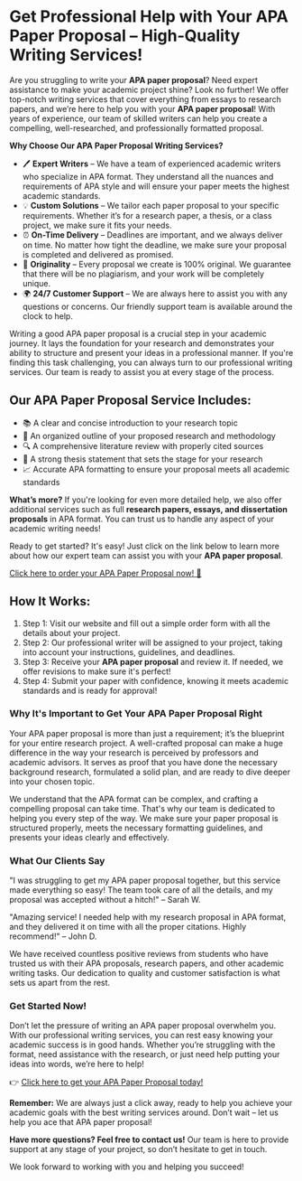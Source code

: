 # Get Professional Help with Your APA Paper Proposal – High-Quality Writing Services!

Are you struggling to write your **APA paper proposal**? Need expert assistance to make your academic project shine? Look no further! We offer top-notch writing services that cover everything from essays to research papers, and we’re here to help you with your **APA paper proposal**! With years of experience, our team of skilled writers can help you create a compelling, well-researched, and professionally formatted proposal.

**Why Choose Our APA Paper Proposal Writing Services?**

- 🖊️ **Expert Writers** – We have a team of experienced academic writers who specialize in APA format. They understand all the nuances and requirements of APA style and will ensure your paper meets the highest academic standards.
- 💡 **Custom Solutions** – We tailor each paper proposal to your specific requirements. Whether it’s for a research paper, a thesis, or a class project, we make sure it fits your needs.
- ⏰ **On-Time Delivery** – Deadlines are important, and we always deliver on time. No matter how tight the deadline, we make sure your proposal is completed and delivered as promised.
- 💯 **Originality** – Every proposal we create is 100% original. We guarantee that there will be no plagiarism, and your work will be completely unique.
- 🌍 **24/7 Customer Support** – We are always here to assist you with any questions or concerns. Our friendly support team is available around the clock to help.

Writing a good APA paper proposal is a crucial step in your academic journey. It lays the foundation for your research and demonstrates your ability to structure and present your ideas in a professional manner. If you're finding this task challenging, you can always turn to our professional writing services. Our team is ready to assist you at every stage of the process.

## Our APA Paper Proposal Service Includes:

- 📚 A clear and concise introduction to your research topic
- 📑 An organized outline of your proposed research and methodology
- 🔍 A comprehensive literature review with properly cited sources
- 📝 A strong thesis statement that sets the stage for your research
- 📈 Accurate APA formatting to ensure your proposal meets all academic standards

**What’s more?** If you're looking for even more detailed help, we also offer additional services such as full **research papers, essays, and dissertation proposals** in APA format. You can trust us to handle any aspect of your academic writing needs!

Ready to get started? It's easy! Just click on the link below to learn more about how our expert team can assist you with your **APA paper proposal**.

[Click here to order your APA Paper Proposal now! 🚀](https://tinyurl.com/topessay?keyword=apa+paper+proposal)

## How It Works:

1. Step 1: Visit our website and fill out a simple order form with all the details about your project.
2. Step 2: Our professional writer will be assigned to your project, taking into account your instructions, guidelines, and deadlines.
3. Step 3: Receive your **APA paper proposal** and review it. If needed, we offer revisions to make sure it's perfect!
4. Step 4: Submit your paper with confidence, knowing it meets academic standards and is ready for approval!

### Why It's Important to Get Your APA Paper Proposal Right

Your APA paper proposal is more than just a requirement; it’s the blueprint for your entire research project. A well-crafted proposal can make a huge difference in the way your research is perceived by professors and academic advisors. It serves as proof that you have done the necessary background research, formulated a solid plan, and are ready to dive deeper into your chosen topic.

We understand that the APA format can be complex, and crafting a compelling proposal can take time. That's why our team is dedicated to helping you every step of the way. We make sure your paper proposal is structured properly, meets the necessary formatting guidelines, and presents your ideas clearly and effectively.

### What Our Clients Say

"I was struggling to get my APA paper proposal together, but this service made everything so easy! The team took care of all the details, and my proposal was accepted without a hitch!" – Sarah W.

"Amazing service! I needed help with my research proposal in APA format, and they delivered it on time with all the proper citations. Highly recommend!" – John D.

We have received countless positive reviews from students who have trusted us with their APA proposals, research papers, and other academic writing tasks. Our dedication to quality and customer satisfaction is what sets us apart from the rest.

### Get Started Now!

Don’t let the pressure of writing an APA paper proposal overwhelm you. With our professional writing services, you can rest easy knowing your academic success is in good hands. Whether you’re struggling with the format, need assistance with the research, or just need help putting your ideas into words, we’re here to help!

👉 [Click here to get your APA Paper Proposal today!](https://tinyurl.com/topessay?keyword=apa+paper+proposal)

**Remember:** We are always just a click away, ready to help you achieve your academic goals with the best writing services around. Don’t wait – let us help you ace that APA paper proposal!

**Have more questions? Feel free to contact us!** Our team is here to provide support at any stage of your project, so don’t hesitate to get in touch.

We look forward to working with you and helping you succeed!
